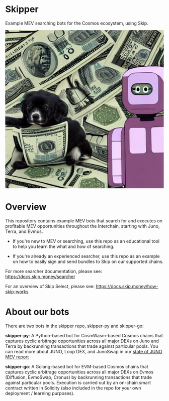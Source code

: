 # Skipper

Example MEV searching bots for the Cosmos ecosystem, using Skip.

![Skipper](skipper-image.jpeg "Shout out Stable Diffusion")

# Overview

This repository contains example MEV bots that search for and executes on
profitable MEV opportunities throughout the Interchain, starting with Juno, Terra, and Evmos.

* If you're new to MEV or searching, use this repo as an educational tool to 
help you learn the what and how of searching. 

* If you're already an experienced searcher, use this repo as an example on how 
to easily sign and send bundles to Skip on our supported chains. 

For more searcher documentation, please see: https://docs.skip.money/searcher

For an overview of Skip Select, please see: https://docs.skip.money/how-skip-works

# About our bots

There are two bots in the skipper repo, skipper-py and skipper-go:

**skipper-py**: A Python-based bot for CosmWasm-based Cosmos chains that captures cyclic arbitrage opportunities across all major DEXs on Juno and Terra by backrunning transactions that trade against particular pools. You can read more about JUNO, Loop DEX, and JunoSwap in our [state of JUNO MEV report](https://medium.com/@skip_protocol/skips-state-of-mev-juno-667a51a17b70)

**skipper-go**: A Golang-based bot for EVM-based Cosmos chains that captures cyclic arbitrage opportunities across all major DEXs on Evmos (Diffusion, EvmoSwap, Cronus) by backrunning transactions that trade against particular pools. Execution is carried out by an on-chain smart contract written in Solidity (also included in the repo for your own deployment / learning purposes).